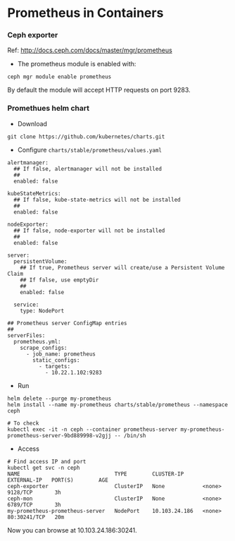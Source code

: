 # Prometheus in Containers

### Ceph exporter
Ref: <http://docs.ceph.com/docs/master/mgr/prometheus>
- The prometheus module is enabled with:
```
ceph mgr module enable prometheus
```
By default the module will accept HTTP requests on port 9283.


### Promethues helm chart
- Download
```
git clone https://github.com/kubernetes/charts.git
```

- Configure `charts/stable/prometheus/values.yaml`
```
alertmanager:
  ## If false, alertmanager will not be installed
  ##
  enabled: false

kubeStateMetrics:
  ## If false, kube-state-metrics will not be installed
  ##
  enabled: false

nodeExporter:
  ## If false, node-exporter will not be installed
  ##
  enabled: false

server:
  persistentVolume:
    ## If true, Prometheus server will create/use a Persistent Volume Claim
    ## If false, use emptyDir
    ##
    enabled: false

  service:
    type: NodePort 

## Prometheus server ConfigMap entries
##
serverFiles:
  prometheus.yml:
    scrape_configs:
      - job_name: prometheus
        static_configs:
          - targets:
            - 10.22.1.102:9283
```

- Run
```
helm delete --purge my-prometheus
helm install --name my-prometheus charts/stable/prometheus --namespace ceph

# To check
kubectl exec -it -n ceph --container prometheus-server my-prometheus-prometheus-server-9bd889998-v2gjj -- /bin/sh
```

- Access
```
# Find access IP and port
kubectl get svc -n ceph
NAME                              TYPE        CLUSTER-IP      EXTERNAL-IP   PORT(S)        AGE
ceph-exporter                     ClusterIP   None            <none>        9128/TCP       3h
ceph-mon                          ClusterIP   None            <none>        6789/TCP       3h
my-prometheus-prometheus-server   NodePort    10.103.24.186   <none>        80:30241/TCP   20m
```
Now you can browse at 10.103.24.186:30241.



